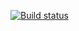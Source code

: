 [![Build status](https://ci.appveyor.com/api/projects/status/ch4f48a4trpfwsiw?svg=true)](https://ci.appveyor.com/project/Boldyrev87/pageobjects)